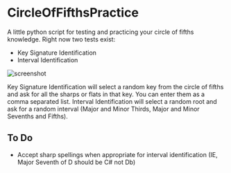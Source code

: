 # CircleOfFifthsPractice
A little python script for testing and practicing your circle of fifths knowledge. Right now two tests exist:
- Key Signature Identification
- Interval Identification

![screenshot](https://i.imgur.com/6vapDOD.png)

Key Signature Identification will select a random key from the circle of fifths and ask for all the sharps or flats in that key. You can enter them as a comma separated list.
Interval Identification will select a random root and ask for a random interval (Major and Minor Thirds, Major and Minor Sevenths and Fifths).


## To Do
- Accept sharp spellings when appropriate for interval identification (IE, Major Seventh of D should be C# not Db)
